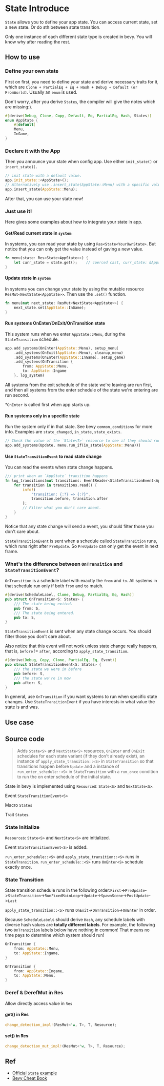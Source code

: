 # State Introduce
`State` allows you to define your app state. You can access current state, set a new state. Or do sth between state transition. 

Only one instance of each different state type is created in bevy. You will know why after reading the rest.


## How to use
### Define your own state
First on first, you need to define your state and derive necessary traits for it, which are `Clone + PartialEq + Eq + Hash + Debug + Default (or FromWorld)`. Usually an `enum` is used.

Don't worry, after you derive `States`, the compiler will give the notes which are missing:).
```rust
#[derive(Debug, Clone, Copy, Default, Eq, PartialEq, Hash, States)]
enum AppState {
    #[default]
    Menu,
    InGame,
}
```
### Declare it with the App
Then you announce your state when config app. Use either `init_state()` or `insert_state()`.
```rust
// init state with a default value.
app.init_state::<AppState>();
// Alternatively use .insert_state(AppState::Menu) with a specific value.
app.insert_state(AppState::Menu);
```
After that, you can use your state now!

### Just use it!
Here gives some examples about how to integrate your state in app.

#### Get/Read current state in `system`
In systems, you can read your state by using `Res<State<YourOwnState>`. But notice that you can only get the value instead of gaving a new value.
```rust
fn menu(state: Res<State<AppState>>) {
    let curr_state = state.get();    // coerced cast, curr_state: &Appstate
}
```

#### Update state in `system`
In systems you can change your state by using the mutable resource `ResMut<NextState<AppState>>`. Then use the `.set()` function.
```rust
fn menu(mut next_state: ResMut<NextState<AppState>>) {
    next_state.set(AppState::InGame);
}
```

#### Run systems OnEnter/OnExit/OnTransition state
This system runs when we enter `AppState::Menu`, during the `StateTransition` schedule. 

```rust
app.add_systems(OnEnter(AppState::Menu), setup_menu)
    .add_systems(OnExit(AppState::Menu), cleanup_menu)
    .add_systems(OnEnter(AppState::InGame), setup_game)
    .add_systems(OnTransition {
        from: AppState::Menu,
        to: AppState::Ingame
    }, log_system)
```

All systems from the exit schedule of the state we're leaving are run first, and then all systems from the enter schedule of the state we're entering are run second.

*`OnEnter` is called first when app starts up.


#### Run systems only in a specific state
Run the system only if in that state. See bevy `common_conditions` for more info. Examples are `state_changed`, `in_state`, `state_exists`.
```rust
// Check the value of the `State<T>` resource to see if they should run.
app.add_systems(Update, menu.run_if(in_state(AppState::Menu)))
```

#### Use `StateTransitionEvent` to read state change
You can read the events when state change happens.
```rust
/// print when an `AppState` transition happens
fn log_transitions(mut transitions: EventReader<StateTransitionEvent<AppState>>) {
    for transition in transitions.read() {
        info!(
            "transition: {:?} => {:?}",
            transition.before, transition.after
        );
        // Filter what you don't care about.
    }
}
```

Notice that any state change will send a event, you should filter those you don't care about.

`StateTransitionEvent` is sent when a schedule called `StateTransition` runs, which runs right after `PreUpdate`. So `PreUpdate` can only get the event in next frame.


### What's the difference between `OnTransition` and `StateTransitionEvent`?
`OnTransition` is a schedule label with exactly the `from` and `to`. All systems in that schedule run only if both `from` and `to` match.
```rust
#[derive(ScheduleLabel, Clone, Debug, PartialEq, Eq, Hash)]
pub struct OnTransition<S: States> {
    /// The state being exited.
    pub from: S,
    /// The state being entered.
    pub to: S,
}
```

`StateTransitionEvent` is sent when any state change occurs. You should filter those you don't care about.

 Also notice that this event will not work unless state change really happens, that is, `before` != `after`, according to `apply_state_transition`.

```rust
#[derive(Debug, Copy, Clone, PartialEq, Eq, Event)]
pub struct StateTransitionEvent<S: States> {
    /// the state we were in before
    pub before: S,
    /// the state we're in now
    pub after: S,
}
```

In general, use `OnTransition` if you want systems to run when specific state changes. Use `StateTransitionEvent` if you have interests in what value the state is and was.

## Use case



## Source code

> Adds `State<S>` and `NextState<S>` resources, `OnEnter` and `OnExit` schedules for each state variant (if they don't already exist), an instance of `apply_state_transition::<S>` in
`StateTransition` so that transitions happen before `Update` and a instance of `run_enter_schedule::<S>` in `StateTransition` with a `run_once` condition to run the on enter schedule of the initial state.

State in bevy is implemented using `Resource`s: `State<S>` and `NextState<S>`.

Event `StateTransitionEvent<S>`

Macro `States`

Trait `States`.

### State Initialize
`Resource`s: `State<S>` and `NextState<S>` are initialized.

Event `StateTransitionEvent<S>` is added.

`run_enter_schedule::<S>` and `apply_state_transition::<S>` runs in `StateTransition`. `run_enter_schedule::<S>` runs `OnEnter<S>` schedule exactly once. 


### State Transition
State transition schedule runs in the following order:`First`->`PreUpdate`->`StateTransition`->`RunFixedMainLoop`->`Update`->`SpawnScene`->`PostUpdate`->`Last`

`apply_state_transition::<S>` runs `OnExit`->`OnTransition`->`OnEnter` in order.


Because `ScheduleLabel`s should derive `Hash`, any schedule labels with diverse hash values are **totally different labels**. For example, the following two `OnTransition` labels below have nothing in common! That means no time pays to determine which system should run!
```rust
OnTransition {
    from: AppState::Menu,
    to: AppState::Ingame,
}

OnTransition {
    from: AppState::Ingame,
    to: AppState::Menu,
}
```


### Deref & DerefMut in Res
Allow directly access value in `Res` 
#### get() in Res
```rust
change_detection_impl!(ResMut<'w, T>, T, Resource);
```

#### set() in Res
```rust
change_detection_mut_impl!(ResMut<'w, T>, T, Resource);
```

## Ref
* [Official `State` example](https://github.com/bevyengine/bevy/blob/main/examples/ecs/state.rs)
* [Bevy Cheat Book](https://bevy-cheatbook.github.io/programming/states.html#states)